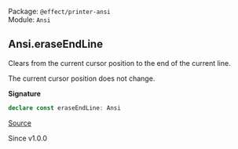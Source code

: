 Package: `@effect/printer-ansi`<br />
Module: `Ansi`<br />

## Ansi.eraseEndLine

Clears from the current cursor position to the end of the current line.

The current cursor position does not change.

**Signature**

```ts
declare const eraseEndLine: Ansi
```

[Source](https://github.com/Effect-TS/effect/tree/main/packages/printer-ansi/src/Ansi.ts#L445)

Since v1.0.0